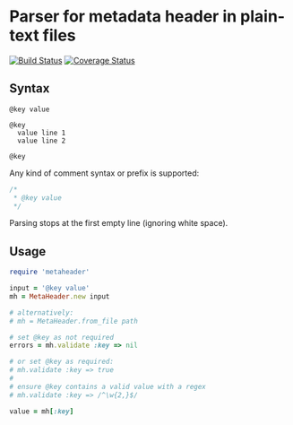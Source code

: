 # Parser for metadata header in plain-text files

[![Build Status](https://travis-ci.org/cfillion/metaheader.svg?branch=master)](https://travis-ci.org/cfillion/metaheader)
[![Coverage Status](https://coveralls.io/repos/cfillion/metaheader/badge.svg?branch=master&service=github)](https://coveralls.io/github/cfillion/metaheader?branch=master)

## Syntax

```
@key value

@key
  value line 1
  value line 2

@key
```

Any kind of comment syntax or prefix is supported:

```cpp
/*
 * @key value
 */
```

Parsing stops at the first empty line (ignoring white space).

## Usage

```ruby
require 'metaheader'

input = '@key value'
mh = MetaHeader.new input

# alternatively:
# mh = MetaHeader.from_file path

# set @key as not required
errors = mh.validate :key => nil

# or set @key as required:
# mh.validate :key => true
#
# ensure @key contains a valid value with a regex
# mh.validate :key => /^\w{2,}$/

value = mh[:key]
```
